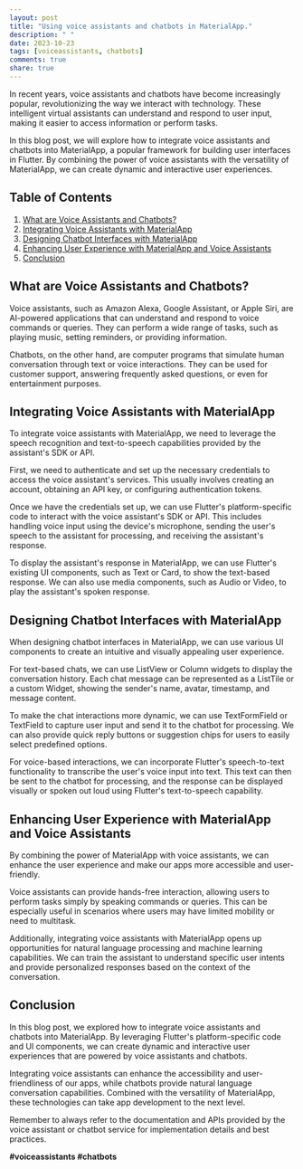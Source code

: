 ```yaml
---
layout: post
title: "Using voice assistants and chatbots in MaterialApp."
description: " "
date: 2023-10-23
tags: [voiceassistants, chatbots]
comments: true
share: true
---
```


In recent years, voice assistants and chatbots have become increasingly popular, revolutionizing the way we interact with technology. These intelligent virtual assistants can understand and respond to user input, making it easier to access information or perform tasks.

In this blog post, we will explore how to integrate voice assistants and chatbots into MaterialApp, a popular framework for building user interfaces in Flutter. By combining the power of voice assistants with the versatility of MaterialApp, we can create dynamic and interactive user experiences.

## Table of Contents
1. [What are Voice Assistants and Chatbots?](#what-are-voice-assistants-and-chatbots)
2. [Integrating Voice Assistants with MaterialApp](#integrating-voice-assistants-with-materialapp)
3. [Designing Chatbot Interfaces with MaterialApp](#designing-chatbot-interfaces-with-materialapp)
4. [Enhancing User Experience with MaterialApp and Voice Assistants](#enhancing-user-experience-with-materialapp-and-voice-assistants)
5. [Conclusion](#conclusion)

## What are Voice Assistants and Chatbots?

Voice assistants, such as Amazon Alexa, Google Assistant, or Apple Siri, are AI-powered applications that can understand and respond to voice commands or queries. They can perform a wide range of tasks, such as playing music, setting reminders, or providing information.

Chatbots, on the other hand, are computer programs that simulate human conversation through text or voice interactions. They can be used for customer support, answering frequently asked questions, or even for entertainment purposes.

## Integrating Voice Assistants with MaterialApp

To integrate voice assistants with MaterialApp, we need to leverage the speech recognition and text-to-speech capabilities provided by the assistant's SDK or API.

First, we need to authenticate and set up the necessary credentials to access the voice assistant's services. This usually involves creating an account, obtaining an API key, or configuring authentication tokens.

Once we have the credentials set up, we can use Flutter's platform-specific code to interact with the voice assistant's SDK or API. This includes handling voice input using the device's microphone, sending the user's speech to the assistant for processing, and receiving the assistant's response.

To display the assistant's response in MaterialApp, we can use Flutter's existing UI components, such as Text or Card, to show the text-based response. We can also use media components, such as Audio or Video, to play the assistant's spoken response.

## Designing Chatbot Interfaces with MaterialApp

When designing chatbot interfaces in MaterialApp, we can use various UI components to create an intuitive and visually appealing user experience.

For text-based chats, we can use ListView or Column widgets to display the conversation history. Each chat message can be represented as a ListTile or a custom Widget, showing the sender's name, avatar, timestamp, and message content.

To make the chat interactions more dynamic, we can use TextFormField or TextField to capture user input and send it to the chatbot for processing. We can also provide quick reply buttons or suggestion chips for users to easily select predefined options.

For voice-based interactions, we can incorporate Flutter's speech-to-text functionality to transcribe the user's voice input into text. This text can then be sent to the chatbot for processing, and the response can be displayed visually or spoken out loud using Flutter's text-to-speech capability.

## Enhancing User Experience with MaterialApp and Voice Assistants

By combining the power of MaterialApp with voice assistants, we can enhance the user experience and make our apps more accessible and user-friendly.

Voice assistants can provide hands-free interaction, allowing users to perform tasks simply by speaking commands or queries. This can be especially useful in scenarios where users may have limited mobility or need to multitask.

Additionally, integrating voice assistants with MaterialApp opens up opportunities for natural language processing and machine learning capabilities. We can train the assistant to understand specific user intents and provide personalized responses based on the context of the conversation.

## Conclusion

In this blog post, we explored how to integrate voice assistants and chatbots into MaterialApp. By leveraging Flutter's platform-specific code and UI components, we can create dynamic and interactive user experiences that are powered by voice assistants and chatbots.

Integrating voice assistants can enhance the accessibility and user-friendliness of our apps, while chatbots provide natural language conversation capabilities. Combined with the versatility of MaterialApp, these technologies can take app development to the next level.

Remember to always refer to the documentation and APIs provided by the voice assistant or chatbot service for implementation details and best practices.

**#voiceassistants #chatbots**